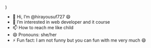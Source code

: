 
)
- 👋 Hi, I’m @hirayousuf727 😄
- 👀 I’m interested in web developer and it course 
- 📫 How to reach me like child 
- 😄 Pronouns: she/her
- ⚡ Fun fact: I am not funny but you can fun with me very much 😄 

<!---
hirayousuf727/hirayousuf727 is a ✨ special ✨ repository because its `README.md` (this file) appears on your GitHub profile.
You can click the Preview link to take a look at your changes.
--->
